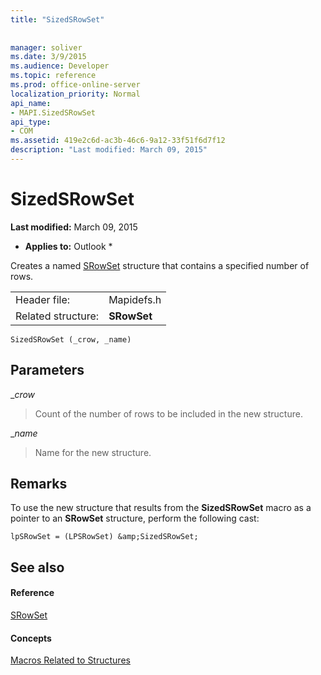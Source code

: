 ```yaml
---
title: "SizedSRowSet"
 
 
manager: soliver
ms.date: 3/9/2015
ms.audience: Developer
ms.topic: reference
ms.prod: office-online-server
localization_priority: Normal
api_name:
- MAPI.SizedSRowSet
api_type:
- COM
ms.assetid: 419e2c6d-ac3b-46c6-9a12-33f51f6d7f12
description: "Last modified: March 09, 2015"
---
```


# SizedSRowSet

 **Last modified:** March 09, 2015 
  
 * **Applies to:** Outlook * 
  
Creates a named [SRowSet](srowset.md) structure that contains a specified number of rows. 
  
|||
|:-----|:-----|
|Header file:  <br/> |Mapidefs.h  <br/> |
|Related structure:  <br/> |**SRowSet** <br/> |
   
```
SizedSRowSet (_crow, _name)
```

## Parameters

 __crow_
  
> Count of the number of rows to be included in the new structure.
    
 __name_
  
> Name for the new structure.
    
## Remarks

To use the new structure that results from the **SizedSRowSet** macro as a pointer to an **SRowSet** structure, perform the following cast: 
  
```
lpSRowSet = (LPSRowSet) &amp;SizedSRowSet;

```

## See also

#### Reference

[SRowSet](srowset.md)
#### Concepts

[Macros Related to Structures](macros-related-to-structures.md)

